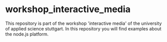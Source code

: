 workshop_interactive_media
==========================

This repository is part of the workshop 'interactive media' of the university of applied science stuttgart. In this repository you will find examples about the node.js platform.
